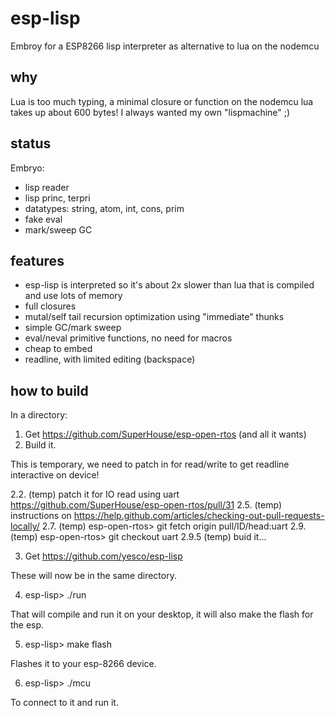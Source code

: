 # esp-lisp
Embroy for a ESP8266 lisp interpreter as alternative to lua on the nodemcu

## why

Lua is too much typing, a minimal closure or function on the nodemcu lua takes up about 600 bytes!
I always wanted my own "lispmachine" ;)

## status

Embryo:
- lisp reader
- lisp princ, terpri
- datatypes: string, atom, int, cons, prim
- fake eval
- mark/sweep GC

## features
- esp-lisp is interpreted so it's about 2x slower than lua that is compiled and use lots of memory
- full closures
- mutal/self tail recursion optimization using "immediate" thunks
- simple GC/mark sweep
- eval/neval primitive functions, no need for macros
- cheap to embed
- readline, with limited editing (backspace)

## how to build

In a directory:

1. Get https://github.com/SuperHouse/esp-open-rtos (and all it wants)
2. Build it.

This is temporary, we need to patch in for read/write to get readline interactive on device!

2.2. (temp) patch it for IO read using uart https://github.com/SuperHouse/esp-open-rtos/pull/31
2.5. (temp) instructions on https://help.github.com/articles/checking-out-pull-requests-locally/
2.7. (temp) esp-open-rtos> git fetch origin pull/ID/head:uart
2.9. (temp) esp-open-rtos> git checkout uart
2.9.5 (temp) buid it...

3. Get https://github.com/yesco/esp-lisp

These will now be in the same directory.

4. esp-lisp> ./run

That will compile and run it on your desktop, it will also make the flash for the esp.

5. esp-lisp> make flash

Flashes it to your esp-8266 device.

6. esp-lisp> ./mcu

To connect to it and run it.




